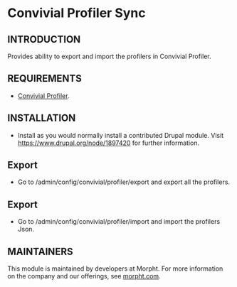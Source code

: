 # Convivial Profiler Sync

## INTRODUCTION

Provides ability to export and import the profilers in Convivial Profiler.

## REQUIREMENTS

* [Convivial Profiler](https://www.drupal.org/project/convivial_profiler).

## INSTALLATION

* Install as you would normally install a contributed Drupal module. Visit
  https://www.drupal.org/node/1897420 for further information.

## Export

* Go to /admin/config/convivial/profiler/export and export all the profilers.

## Export

* Go to /admin/config/convivial/profiler/import and import the profilers Json.

## MAINTAINERS

This module is maintained by developers at Morpht. For more information on the
company and our offerings, see [morpht.com](https://morpht.com/).

